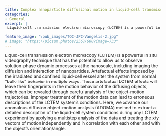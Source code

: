 ```yaml
---
title: Complex nanoparticle diffusional motion in liquid-cell transmission electron microscopy
categories:
- General
excerpt: |
 Liquid-cell transmission electron microscopy (LCTEM) is a powerful in situ videography technique that has the potential to allow us to observe solution-phase dynamic processes at the nanoscale, including imaging the diffusion and interaction of nanoparticles. Artefactual effects imposed by the irradiated and confined liquid-cell vessel alter the system from normal “bulk-like” behavior in multiple ways. These artefactual LCTEM effects will leave their fingerprints in the motion behavior of the diffusing objects, which can be revealed through careful analysis of the object-motion trajectories. Improper treatment of the motion data can lead to erroneous descriptions of the LCTEM system’s conditions. Here, we advance our anomalous diffusion object-motion analysis (ADOMA) method to extract a detailed description of the liquid-cell system conditions during any LCTEM experiment by applying a multistep analysis of the data and treating the x/y vectors of motion independently and in correlation with each other and with the object’s orientation/angle.

feature_image: "\pub_images/TOC-JPC-Vangelis-2.jpg"
# image: "https://picsum.photos/2560/600?image=733"
---
```


Liquid-cell transmission electron microscopy (LCTEM) is a powerful in situ videography technique that has the potential to allow us to observe solution-phase dynamic processes at the nanoscale, including imaging the diffusion and interaction of nanoparticles. Artefactual effects imposed by the irradiated and confined liquid-cell vessel alter the system from normal “bulk-like” behavior in multiple ways. These artefactual LCTEM effects will leave their fingerprints in the motion behavior of the diffusing objects, which can be revealed through careful analysis of the object-motion trajectories. Improper treatment of the motion data can lead to erroneous descriptions of the LCTEM system’s conditions. Here, we advance our anomalous diffusion object-motion analysis (ADOMA) method to extract a detailed description of the liquid-cell system conditions during any LCTEM experiment by applying a multistep analysis of the data and treating the x/y vectors of motion independently and in correlation with each other and with the object’s orientation/angle.
